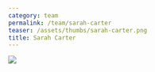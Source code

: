 ```yaml
---
category: team
permalink: /team/sarah-carter
teaser: /assets/thumbs/sarah-carter.png
title: Sarah Carter
---
```


<img src="/assets/img/sarah-carter.png" />

<!--
[Questionnare Answers](https://drive.google.com/open?id=1K50xrpKC3uX35w-4HRuUEkYMI8LiL81LHTVXEMnCv2w)
-->

